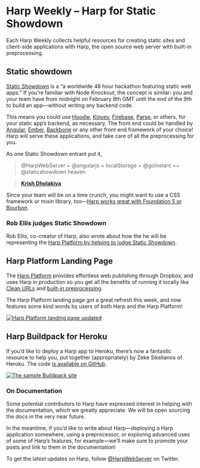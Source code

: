 # Harp Weekly – Harp for Static Showdown

Each Harp Weekly collects helpful resources for creating static sites and client-side applications with Harp, the open source web server with built-in preprocessing.

## Static showdown

[Static Showdown](http://staticshowdown.com) is a “a worldwide 48 hour hackathon featuring static web apps.” If you’re familiar with Node Knockout, the concept is similar: you and your team have from midnight on February 8th GMT until the end of the 9th to build an app—without writing any backend code.

This means you could use [Hoodie](http://hood.ie/), [Kinvey](http://www.kinvey.com/), [Firebase](http://firebase.com/), [Parse](http://parse.com), or others, for your static app’s backend, as necessary. The front end could be handled by [Angular](http://angularjs.org), [Ember](http://emberjs.com), [Backbone](http://backbonejs.org) or any other front end framework of your choice! Harp will serve these applications, and take care of all the preprocessing for you.

As one Static Showdown entrant put it,

> @HarpWebServer + @angularjs + localStorage + @goinstant == @staticshowdown heaven

> __[Krish Dholakiya](https://twitter.com/krrishd/status/424685237650485248)__

Since your team will be on a time crunch, you might want to use a CSS framework or mixin library, too—[Harp works great with Foundation 5 or Bourbon](http://harp.rip/blog/v0-11-0-sass-support).

### Rob Ellis judges Static Showdown

Rob Ellis, co-creator of Harp, also wrote about how the he will be representing the [Harp Platform by helping to judge Static Showdown](http://blog.harp.io/posts/static_showdown).

## Harp Platform Landing Page

The [Harp Platform](https://www.harp.io) provides effortless web publishing through Dropbox, and uses Harp in production so you get all the benefits of running it locally like [Clean URLs](https://www.harp.io/features/clean-urls) and [built-in preprocessing](https://www.harp.io/features/preprocessing).

The Harp Platform landing page got a great refresh this week, and now features some kind words by users of both Harp and the Harp Platform!

[![Harp Platform landing page updated](images/harp-weekly-harp-platform-landing.png)](https://www.harp.io)

## Harp Buildpack for Heroku

If you’d like to deploy a Harp app to Heroku, there’s now a fantastic resource to help you, put together (appropriately) by Zeke Sikelianos of Heroku. The code [is available on GitHub](https://github.com/zeke/harp-buildpack).

[![The sample Buildpack site](images/harp-weekly-harp-buildpack.png)](https://github.com/zeke/harp-buildpack)

### On Documentation

Some potential contributors to Harp have expressed interest in helping with the documentation, which we greatly appreciate. We will be open sourcing the docs in the very near future.

In the meantime, if you’d like to write about Harp—deploying a Harp application somewhere, using a preprocessor, or exploring advanced uses of some of Harp’s features, for example—we’ll make sure to promote your posts and link to them in the documentation!

To get the latest updates on Harp, follow [@HarpWebServer](http://twitter.com/harpwebserver) on Twitter.